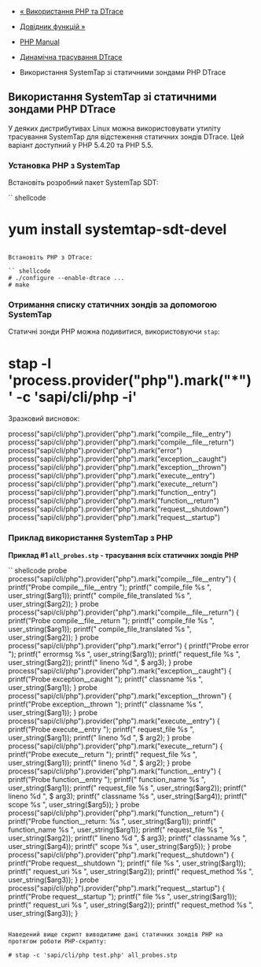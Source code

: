 - [« Використання PHP та DTrace](features.dtrace.dtrace.md)
- [Довідник функцій »](funcref.md)

- [PHP Manual](index.md)
- [Динамічна трасування DTrace](features.dtrace.md)
- Використання SystemTap зі статичними зондами PHP DTrace

## Використання SystemTap зі статичними зондами PHP DTrace

У деяких дистрибутивах Linux можна використовувати утиліту трасування
SystemTap для відстеження статичних зондів DTrace. Цей варіант
доступний у PHP 5.4.20 та PHP 5.5.

### Установка PHP з SystemTap

Встановіть розробний пакет SystemTap SDT:

`` shellcode
# yum install systemtap-sdt-devel
````

Встановіть PHP з DTrace:

`` shellcode
# ./configure --enable-dtrace ...
# make
````

### Отримання списку статичних зондів за допомогою SystemTap

Статичні зонди PHP можна подивитися, використовуючи `stap`:

# stap -l 'process.provider("php").mark("*")' -c 'sapi/cli/php -i'

Зразковий висновок:

process("sapi/cli/php").provider("php").mark("compile__file__entry")
process("sapi/cli/php").provider("php").mark("compile__file__return")
process("sapi/cli/php").provider("php").mark("error")
process("sapi/cli/php").provider("php").mark("exception__caught")
process("sapi/cli/php").provider("php").mark("exception__thrown")
process("sapi/cli/php").provider("php").mark("execute__entry")
process("sapi/cli/php").provider("php").mark("execute__return")
process("sapi/cli/php").provider("php").mark("function__entry")
process("sapi/cli/php").provider("php").mark("function__return")
process("sapi/cli/php").provider("php").mark("request__shutdown")
process("sapi/cli/php").provider("php").mark("request__startup")

### Приклад використання SystemTap з PHP

**Приклад #1 `all_probes.stp` - трасування всіх статичних зондів PHP**

`` shellcode
probe process("sapi/cli/php").provider("php").mark("compile__file__entry") {
printf("Probe compile__file__entry
");
printf(" compile_file %s
", user_string($arg1));
printf(" compile_file_translated %s
", user_string($arg2));
}
probe process("sapi/cli/php").provider("php").mark("compile__file__return") {
printf("Probe compile__file__return
");
printf(" compile_file %s
", user_string($arg1));
printf(" compile_file_translated %s
", user_string($arg2));
}
probe process("sapi/cli/php").provider("php").mark("error") {
printf("Probe error
");
printf(" errormsg %s
", user_string($arg1));
printf(" request_file %s
", user_string($arg2));
printf(" lineno %d
", $ arg3);
}
probe process("sapi/cli/php").provider("php").mark("exception__caught") {
printf("Probe exception__caught
");
printf(" classname %s
", user_string($arg1));
}
probe process("sapi/cli/php").provider("php").mark("exception__thrown") {
printf("Probe exception__thrown
");
printf(" classname %s
", user_string($arg1));
}
probe process("sapi/cli/php").provider("php").mark("execute__entry") {
printf("Probe execute__entry
");
printf(" request_file %s
", user_string($arg1));
printf(" lineno %d
", $ arg2);
}
probe process("sapi/cli/php").provider("php").mark("execute__return") {
printf("Probe execute__return
");
printf(" request_file %s
", user_string($arg1));
printf(" lineno %d
", $ arg2);
}
probe process("sapi/cli/php").provider("php").mark("function__entry") {
printf("Probe function__entry
");
printf(" function_name %s
", user_string($arg1));
printf(" request_file %s
", user_string($arg2));
printf(" lineno %d
", $ arg3);
printf(" classname %s
", user_string($arg4));
printf(" scope %s
", user_string($arg5));
}
probe process("sapi/cli/php").provider("php").mark("function__return") {
printf("Probe function__return: %s
", user_string($arg1));
printf(" function_name %s
", user_string($arg1));
printf(" request_file %s
", user_string($arg2));
printf(" lineno %d
", $ arg3);
printf(" classname %s
", user_string($arg4));
printf(" scope %s
", user_string($arg5));
}
probe process("sapi/cli/php").provider("php").mark("request__shutdown") {
printf("Probe request__shutdown
");
printf(" file %s
", user_string($arg1));
printf(" request_uri %s
", user_string($arg2));
printf(" request_method %s
", user_string($arg3));
}
probe process("sapi/cli/php").provider("php").mark("request__startup") {
printf("Probe request__startup
");
printf(" file %s
", user_string($arg1));
printf(" request_uri %s
", user_string($arg2));
printf(" request_method %s
", user_string($arg3));
}
````

Наведений вище скрипт виводитиме дані статичних зондів PHP на
протягом роботи PHP-скрипту:

# stap -c 'sapi/cli/php test.php' all_probes.stp
